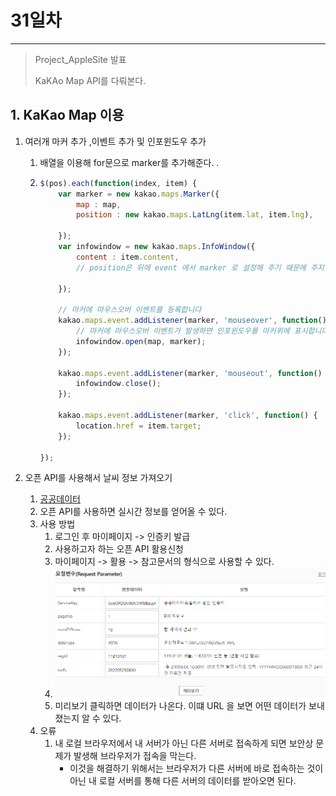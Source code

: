 # 31일차

------

> Project_AppleSite 발표
>
> KaKAo Map API를 다뤄본다. 

## 1. KaKao Map 이용

   1. 여러개 마커 추가 ,이벤트 추가 및 인포윈도우 추가 

      1. 배열을 이용해 for문으로 marker를 추가해준다. .

      2. ```javascript
         $(pos).each(function(index, item) {
             var marker = new kakao.maps.Marker({
                 map : map,
                 position : new kakao.maps.LatLng(item.lat, item.lng),
         
             });
             var infowindow = new kakao.maps.InfoWindow({
                 content : item.content,
                 // position은 뒤에 event 에서 marker 로 설정해 주기 때문에 주지 않아도 된다. 
         
             });
         
             // 마커에 마우스오버 이벤트를 등록합니다
             kakao.maps.event.addListener(marker, 'mouseover', function() {
                 // 마커에 마우스오버 이벤트가 발생하면 인포윈도우를 마커위에 표시합니다
                 infowindow.open(map, marker);
             });
         
             kakao.maps.event.addListener(marker, 'mouseout', function() {
                 infowindow.close();
             });
         
             kakao.maps.event.addListener(marker, 'click', function() {
                 location.href = item.target;
             });
         
         });
         
         ```

   2. 오픈 API를 사용해서 날씨 정보 가져오기 

         1. [공공데이터 ](https://www.data.go.kr/)
         2. 오픈 API를 사용하면 실시간 정보를 얻어올 수 있다. 
         3. 사용 방법
               1. 로그인 후 마이페이지 -> 인증키 발급 
               2. 사용하고자 하는 오픈 API 활용신청 
               3. 마이페이지 -> 활용 -> 참고문서의 형식으로 사용할 수 있다. 
               4. <img src="../images/weatherTest.png">
               5. 미리보기 클릭하면 데이터가 나온다. 이떄 URL 을 보면 어떤 데이터가 보내졌는지 알 수 있다. 
         4. 오류
               1. 내 로컬 브라우저에서 내 서버가 아닌 다른 서버로 접속하게 되면 보안상 문제가 발생해 브라우저가 접속을 막는다. 
                  - 이것을 해결하기 위해서는 브라우저가 다른 서버에 바로 접속하는 것이 아닌 내 로컬 서버를 통해 다른 서버의 데이터를 받아오면 된다. 
